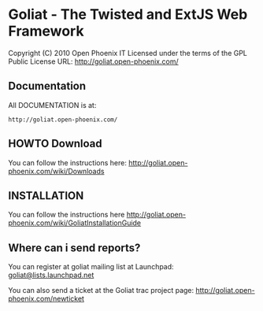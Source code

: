 Goliat - The Twisted and ExtJS Web Framework
============================================

Copyright (C) 2010  Open Phoenix IT
Licensed under the terms of the GPL Public License
URL: http://goliat.open-phoenix.com/

Documentation
-------------

All DOCUMENTATION is at:

    http://goliat.open-phoenix.com/

HOWTO Download
--------------

You can follow the instructions here:
http://goliat.open-phoenix.com/wiki/Downloads

INSTALLATION
------------

You can follow the instructions here
http://goliat.open-phoenix.com/wiki/GoliatInstallationGuide

Where can i send reports?
-------------------------

You can register at goliat mailing list at Launchpad:
goliat@lists.launchpad.net

You can also send a ticket at the Goliat trac project page:
http://goliat.open-phoenix.com/newticket
